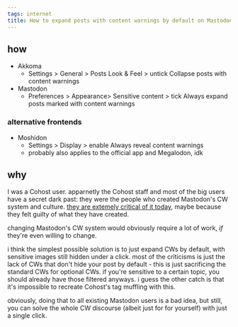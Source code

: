 ```yaml
---
tags: internet
title: How to expand posts with content warnings by default on Mastodon and Akkoma
---
```


## how
- Akkoma
  - Settings > General > Posts Look & Feel > untick Collapse posts with content warnings
- Mastodon
  - Preferences > Appearance> Sensitive content > tick Always expand posts marked with content warnings

### alternative frontends
- Moshidon
  - Settings > Display > enable Always reveal content warnings
  - probably also applies to the official app and Megalodon, idk

## why
I was a Cohost user. apparnetly the Cohost staff and most of the big users have a secret dark past: they were the people who created Mastodon's CW system and culture. [they are extemely critical of it today](https://shelraphen.com/on-content-warnings/), maybe because they felt guilty of what they have created.

changing Mastodon's CW system would obviously require a lot of work, _if_ they're even willing to change.

i think the simplest possible solution is to just expand CWs by default, with sensitive images still hidden under a click. most of the criticisms is just the lack of CWs that don't hide your post by default - this is just sacrificing the standard CWs for optional CWs. if you're sensitive to a certain topic, you should already have those filtered anyways. i guess the other catch is that it's impossible to recreate Cohost's tag muffling with this.

obviously, doing that to all existing Mastodon users is a bad idea, but still, you can solve the whole CW discourse (albeit just for for yourself) with just a single click.
